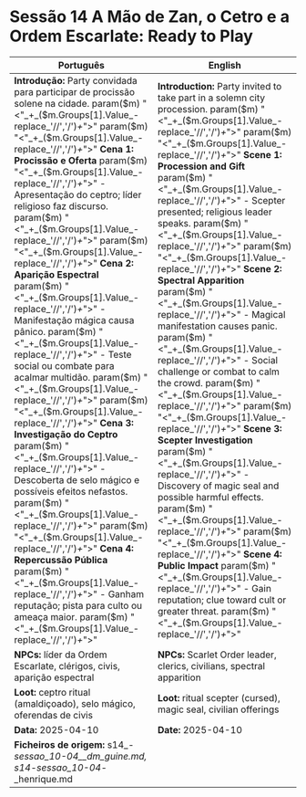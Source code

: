 

# Sessão 14  A Mão de Zan, o Cetro e a Ordem Escarlate: Ready to Play

| Português | English |
|-----------|---------|
| **Introdução:** Party convidada para participar de procissão solene na cidade. param($m) "<"_+_($m.Groups[1].Value_-replace_'//','/')_+_">"  param($m) "<"_+_($m.Groups[1].Value_-replace_'//','/')_+_">" **Cena 1: Procissão e Oferta** param($m) "<"_+_($m.Groups[1].Value_-replace_'//','/')_+_">" - Apresentação do ceptro; líder religioso faz discurso. param($m) "<"_+_($m.Groups[1].Value_-replace_'//','/')_+_">"  param($m) "<"_+_($m.Groups[1].Value_-replace_'//','/')_+_">" **Cena 2: Aparição Espectral** param($m) "<"_+_($m.Groups[1].Value_-replace_'//','/')_+_">" - Manifestação mágica causa pânico. param($m) "<"_+_($m.Groups[1].Value_-replace_'//','/')_+_">" - Teste social ou combate para acalmar multidão. param($m) "<"_+_($m.Groups[1].Value_-replace_'//','/')_+_">"  param($m) "<"_+_($m.Groups[1].Value_-replace_'//','/')_+_">" **Cena 3: Investigação do Ceptro** param($m) "<"_+_($m.Groups[1].Value_-replace_'//','/')_+_">" - Descoberta de selo mágico e possíveis efeitos nefastos. param($m) "<"_+_($m.Groups[1].Value_-replace_'//','/')_+_">"  param($m) "<"_+_($m.Groups[1].Value_-replace_'//','/')_+_">" **Cena 4: Repercussão Pública** param($m) "<"_+_($m.Groups[1].Value_-replace_'//','/')_+_">" - Ganham reputação; pista para culto ou ameaça maior. param($m) "<"_+_($m.Groups[1].Value_-replace_'//','/')_+_">"  | **Introduction:** Party invited to take part in a solemn city procession. param($m) "<"_+_($m.Groups[1].Value_-replace_'//','/')_+_">"  param($m) "<"_+_($m.Groups[1].Value_-replace_'//','/')_+_">" **Scene 1: Procession and Gift** param($m) "<"_+_($m.Groups[1].Value_-replace_'//','/')_+_">" - Scepter presented; religious leader speaks. param($m) "<"_+_($m.Groups[1].Value_-replace_'//','/')_+_">"  param($m) "<"_+_($m.Groups[1].Value_-replace_'//','/')_+_">" **Scene 2: Spectral Apparition** param($m) "<"_+_($m.Groups[1].Value_-replace_'//','/')_+_">" - Magical manifestation causes panic. param($m) "<"_+_($m.Groups[1].Value_-replace_'//','/')_+_">" - Social challenge or combat to calm the crowd. param($m) "<"_+_($m.Groups[1].Value_-replace_'//','/')_+_">"  param($m) "<"_+_($m.Groups[1].Value_-replace_'//','/')_+_">" **Scene 3: Scepter Investigation** param($m) "<"_+_($m.Groups[1].Value_-replace_'//','/')_+_">" - Discovery of magic seal and possible harmful effects. param($m) "<"_+_($m.Groups[1].Value_-replace_'//','/')_+_">"  param($m) "<"_+_($m.Groups[1].Value_-replace_'//','/')_+_">" **Scene 4: Public Impact** param($m) "<"_+_($m.Groups[1].Value_-replace_'//','/')_+_">" - Gain reputation; clue toward cult or greater threat. param($m) "<"_+_($m.Groups[1].Value_-replace_'//','/')_+_">"  |
| **NPCs:** líder da Ordem Escarlate, clérigos, civis, aparição espectral | **NPCs:** Scarlet Order leader, clerics, civilians, spectral apparition |
| **Loot:** ceptro ritual (amaldiçoado), selo mágico, oferendas de civis | **Loot:** ritual scepter (cursed), magic seal, civilian offerings |
| **Data:** 2025-04-10 | **Date:** 2025-04-10 |
| **Ficheiros de origem:** s14_-_sessao_10-04__dm_guine.md, s14_-_sessao_10-04_-_henrique.md |

























